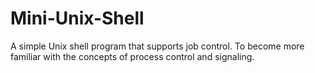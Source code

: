 # Mini-Unix-Shell
A simple Unix shell program that supports job control. To become more familiar with the concepts of process control and signaling.
